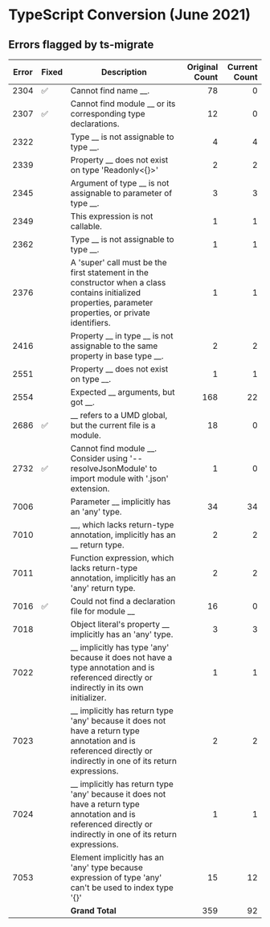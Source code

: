 # TypeScript Conversion (June 2021)

## Errors flagged by ts-migrate

<!-- markdownlint-disable MD037 -->
|Error|Fixed|Description|Original Count|Current Count|
|-----|-----|-----------|-------------:|------------:|
|2304|:white_check_mark:|Cannot find name __.|78|0|
|2307|:white_check_mark:|Cannot find module __ or its corresponding type declarations.|12|0|
|2322||Type __ is not assignable to type __.|4|4|
|2339||Property __ does not exist on type 'Readonly<{}>'|2|2|
|2345||Argument of type __ is not assignable to parameter of type __.|3|3|
|2349||This expression is not callable.|1|1|
|2362||Type __ is not assignable to type __.|1|1|
|2376||A 'super' call must be the first statement in the constructor when a class contains initialized properties, parameter properties, or private identifiers.|1|1|
|2416||Property __ in type __ is not assignable to the same property in base type __.|2|2|
|2551||Property __ does not exist on type __.|1|1|
|2554||Expected __ arguments, but got __.|168|22|
|2686|:white_check_mark:|__ refers to a UMD global, but the current file is a module.|18|0|
|2732|:white_check_mark:|Cannot find module __. Consider using '--resolveJsonModule' to import module with '.json' extension.|1|0|
|7006||Parameter __ implicitly has an 'any' type.|34|34|
|7010||__, which lacks return-type annotation, implicitly has an __ return type.|2|2|
|7011||Function expression, which lacks return-type annotation, implicitly has an 'any' return type.|2|2|
|7016|:white_check_mark:|Could not find a declaration file for module __|16|0|
|7018||Object literal's property __ implicitly has an 'any' type.|3|3|
|7022||__ implicitly has type 'any' because it does not have a type annotation and is referenced directly or indirectly in its own initializer.|1|1|
|7023||__ implicitly has return type 'any' because it does not have a return type annotation and is referenced directly or indirectly in one of its return expressions.|2|2|
|7024||__ implicitly has return type 'any' because it does not have a return type annotation and is referenced directly or indirectly in one of its return expressions.|1|1|
|7053||Element implicitly has an 'any' type because expression of type 'any' can't be used to index type '{}'|15|12|
|||**Grand Total**|359|92|
